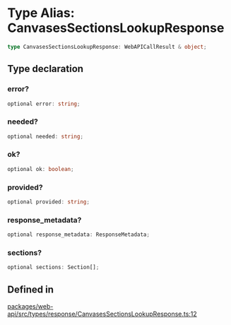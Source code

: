 # Type Alias: CanvasesSectionsLookupResponse

```ts
type CanvasesSectionsLookupResponse: WebAPICallResult & object;
```

## Type declaration

### error?

```ts
optional error: string;
```

### needed?

```ts
optional needed: string;
```

### ok?

```ts
optional ok: boolean;
```

### provided?

```ts
optional provided: string;
```

### response\_metadata?

```ts
optional response_metadata: ResponseMetadata;
```

### sections?

```ts
optional sections: Section[];
```

## Defined in

[packages/web-api/src/types/response/CanvasesSectionsLookupResponse.ts:12](https://github.com/slackapi/node-slack-sdk/blob/7b348598b763c2b7545d1042b5f0429775cfa62c/packages/web-api/src/types/response/CanvasesSectionsLookupResponse.ts#L12)
